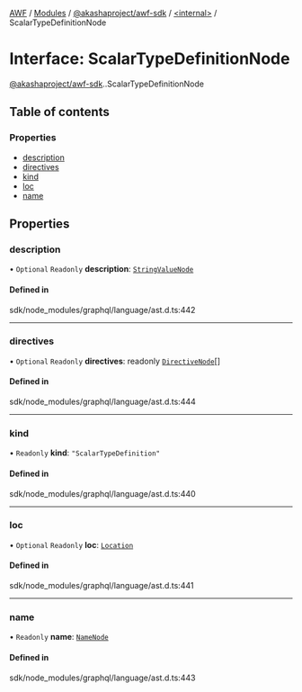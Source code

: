 [AWF](../README.md) / [Modules](../modules.md) / [@akashaproject/awf-sdk](../modules/akashaproject_awf_sdk.md) / [<internal\>](../modules/akashaproject_awf_sdk._internal_.md) / ScalarTypeDefinitionNode

# Interface: ScalarTypeDefinitionNode

[@akashaproject/awf-sdk](../modules/akashaproject_awf_sdk.md).[<internal>](../modules/akashaproject_awf_sdk._internal_.md).ScalarTypeDefinitionNode

## Table of contents

### Properties

- [description](akashaproject_awf_sdk._internal_.ScalarTypeDefinitionNode.md#description)
- [directives](akashaproject_awf_sdk._internal_.ScalarTypeDefinitionNode.md#directives)
- [kind](akashaproject_awf_sdk._internal_.ScalarTypeDefinitionNode.md#kind)
- [loc](akashaproject_awf_sdk._internal_.ScalarTypeDefinitionNode.md#loc)
- [name](akashaproject_awf_sdk._internal_.ScalarTypeDefinitionNode.md#name)

## Properties

### description

• `Optional` `Readonly` **description**: [`StringValueNode`](akashaproject_awf_sdk._internal_.StringValueNode.md)

#### Defined in

sdk/node_modules/graphql/language/ast.d.ts:442

___

### directives

• `Optional` `Readonly` **directives**: readonly [`DirectiveNode`](akashaproject_awf_sdk._internal_.DirectiveNode.md)[]

#### Defined in

sdk/node_modules/graphql/language/ast.d.ts:444

___

### kind

• `Readonly` **kind**: ``"ScalarTypeDefinition"``

#### Defined in

sdk/node_modules/graphql/language/ast.d.ts:440

___

### loc

• `Optional` `Readonly` **loc**: [`Location`](../classes/akashaproject_awf_sdk._internal_.Location.md)

#### Defined in

sdk/node_modules/graphql/language/ast.d.ts:441

___

### name

• `Readonly` **name**: [`NameNode`](akashaproject_awf_sdk._internal_.NameNode.md)

#### Defined in

sdk/node_modules/graphql/language/ast.d.ts:443
